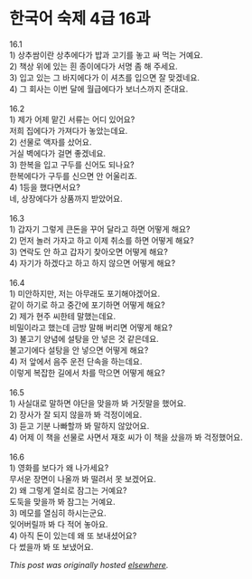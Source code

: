 # 한국어 숙제 4급 16과

<p>16.1<br>1) 상추쌈이란 상추에다가 밥과 고기를 놓고 싸 먹는 거예요.<br>2) 책상 위에 있는 흰 종이에다가 서명 좀 해 주세요.<br>3) 입고 있는 그 바지에다가 이 셔츠를 입으면 잘 맞겠네요.<br>4) 그 회사는 이번 달에 월급에다가 보너스까지 준대요.<br><br>16.2<br>1) 제가 어제 맡긴 서류는 어디 있어요?<br>저희 집에다가 가져다가 놓았는데요.<br>2) 선물로 액자를 샀어요.<br>거실 벽에다가 걸면 좋겠네요.<br>3) 한복을 입고 구두를 신어도 되나요?<br>한복에다가 구두를 신으면 안 어울리죠.<br>4) 1등을 했다면서요?<br>네, 상장에다가 상품까지 받았어요.<br><br>16.3<br>1) 갑자기 그렇게 큰돈을 꾸어 달라고 하면 어떻게 해요?<br>2) 먼저 놀러 가자고 하고 이제 취소를 하면 어떻게 해요?<br>3) 연락도 안 하고 갑자기 찾아오면 어떻게 해요?<br>4) 자기가 하겠다고 하고 하지 않으면 어떻게 해요?<br><br>16.4<br>1) 미안하지만, 저는 아무래도 포기해야겠어요.<br>같이 하기로 하고 중간에 포기하면 어떻게 해요?<br>2) 제가 현주 씨한테 말했는데요.<br>비밀이라고 했는데 금방 말해 버리면 어떻게 해요?<br>3) 불고기 양념에 설탕을 안 넣은 것 같은데요.<br>불고기에다 설탕을 안 넣으면 어떻게 해요?<br>4) 저 앞에서 음주 운전 단속을 하는데요.<br>이렇게 복잡한 길에서 차를 막으면 어떻게 해요?<br><br>16.5<br>1) 사실대로 말하면 야단을 맞을까 봐 거짓말을 했어요.<br>2) 장사가 잘 되지 않을까 봐 걱정이에요.<br>3) 듣고 기분 나빠할까 봐 말하지 않았어요.<br>4) 어제 이 책을 선물로 사면서 재호 씨가 이 책을 샀을까 봐 걱정했어요.<br><br>16.6<br>1) 영화를 보다가 왜 나가세요?<br>무서운 장면이 나올까 봐 떨려서 못 보겠어요.<br>2) 왜 그렇게 열쇠로 잠그는 거예요?<br>도둑을 맞을까 봐 잠그는 거예요.<br>3) 메모를 열심히 하시는군요.<br>잊어버릴까 봐 다 적어 놓아요.<br>4) 아직 돈이 있는데 왜 또 보내셨어요?<br>다 썼을까 봐 또 보냈어요.</p>


*This post was originally hosted [elsewhere](http://planspace.blogspot.com/2009/07/4-16.html).*
